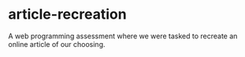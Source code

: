 # article-recreation
A web programming assessment where we were tasked to recreate an online article of our choosing.
